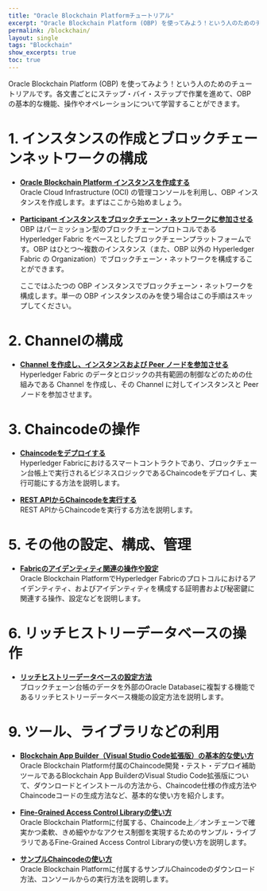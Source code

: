 ```yaml
---
title: "Oracle Blockchain Platformチュートリアル"
excerpt: "Oracle Blockchain Platform (OBP) を使ってみよう！という人のためのチュートリアルです。各文書ごとにステップ・バイ・ステップで作業を進めて、OBP の基本的な機能、操作やオペレーションについて学習することができます。"
permalink: /blockchain/
layout: single
tags: "Blockchain"
show_excerpts: true
toc: true
---
```


Oracle Blockchain Platform (OBP) を使ってみよう！という人のためのチュートリアルです。各文書ごとにステップ・バイ・ステップで作業を進めて、OBP の基本的な機能、操作やオペレーションについて学習することができます。

# 1. インスタンスの作成とブロックチェーンネットワークの構成

- **[Oracle Blockchain Platform インスタンスを作成する](/ocitutorials/blockchain/01_1_create_instance/)**  
  Oracle Cloud Infrastructure (OCI) の管理コンソールを利用し、OBP インスタンスを作成します。まずはここから始めましょう。

- **[Participant インスタンスをブロックチェーン・ネットワークに参加させる](/ocitutorials/blockchain/01_2_join_participant/)**  
  OBP はパーミッション型のブロックチェーンプロトコルである Hyperledger Fabric をベースとしたブロックチェーンプラットフォームです。OBP はひとつ～複数のインスタンス（また、OBP 以外の Hyperledger Fabric の Organization）でブロックチェーン・ネットワークを構成することができます。

  ここではふたつの OBP インスタンスでブロックチェーン・ネットワークを構成します。単一の OBP インスタンスのみを使う場合はこの手順はスキップしてください。

# 2. Channelの構成

- **[Channel を作成し、インスタンスおよび Peer ノードを参加させる](/ocitutorials/blockchain/02_1_create_channel/)**  
  Hyperledger Fabric のデータとロジックの共有範囲の制御などのための仕組みである Channel を作成し、その Channel に対してインスタンスと Peer ノードを参加させます。

# 3. Chaincodeの操作

- **[Chaincodeをデプロイする](/ocitutorials/blockchain/03_1_deploy_chaincode/)**  
  Hyperledger Fabricにおけるスマートコントラクトであり、ブロックチェーン台帳上で実行されるビジネスロジックであるChaincodeをデプロイし、実行可能にする方法を説明します。

- **[REST APIからChaincodeを実行する](/ocitutorials/blockchain/03_2_restcall_chaincode/)**  
  REST APIからChaincodeを実行する方法を説明します。

# 5. その他の設定、構成、管理

- **[Fabricのアイデンティティ関連の操作や設定](/ocitutorials/blockchain/05_1_fabric_identity/)**  
  Oracle Blockchain PlatformでHyperledger Fabricのプロトコルにおけるアイデンティティ、およびアイデンティティを構成する証明書および秘密鍵に関連する操作、設定などを説明します。

# 6. リッチヒストリーデータベースの操作

- **[リッチヒストリーデータベースの設定方法](/ocitutorials/blockchain/06_1_rich_history/)**  
  ブロックチェーン台帳のデータを外部のOracle Databaseに複製する機能であるリッチヒストリーデータベース機能の設定方法を説明します。

# 9. ツール、ライブラリなどの利用

- **[Blockchain App Builder（Visual Studio Code拡張版）の基本的な使い方](/ocitutorials/blockchain/91_1_app_builder_vsc_start/)**  
  Oracle Blockchain Platform付属のChaincode開発・テスト・デプロイ補助ツールであるBlockchain App BuilderのVisual Studio Code拡張版について、ダウンロードとインストールの方法から、Chaincode仕様の作成方法やChaincodeコードの生成方法など、基本的な使い方を紹介します。

- **[Fine-Grained Access Control Libraryの使い方](/ocitutorials/blockchain/92_1_fine_grained_ACL/)**  
  Oracle Blockchain Platformに付属する、Chaincode上／オンチェーンで確実かつ柔軟、きめ細やかなアクセス制御を実現するためのサンプル・ライブラリであるFine-Grained Access Control Libraryの使い方を説明します。

- **[サンプルChaincodeの使い方](/ocitutorials/blockchain/93_1_sample_cc/)**  
  Oracle Blockchain Platformに付属するサンプルChaincodeのダウンロード方法、コンソールからの実行方法を説明します。

<br />
